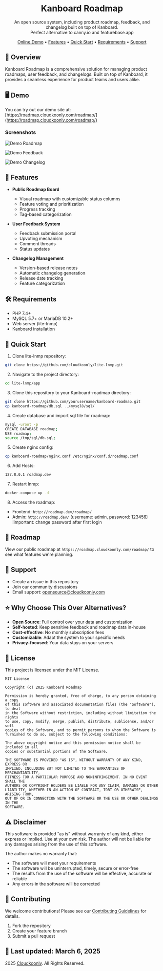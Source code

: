 <p align="center">
  <h1 align="center">Kanboard Roadmap</h1>
  <p align="center">
    An open source system, including product roadmap, feedback, and changelog built on top of Kanboard.
    <br/>
    Perfect alternative to canny.io and featurebase.app
  </p>
</p>

<p align="center">
  <a href="https://roadmap.cloudkoonly.com/roadmap/">Online Demo</a> •
  <a href="#features">Features</a> •
  <a href="#quick-start">Quick Start</a> •
  <a href="#requirements">Requirements</a> •
  <a href="#support">Support</a>
</p>

## 📝 Overview

Kanboard Roadmap is a comprehensive solution for managing product roadmaps, user feedback, and changelogs. Built on top of Kanboard, it provides a seamless experience for product teams and users alike.

## 🖥️ Demo

You can try out our demo site at: [https://roadmap.cloudkoonly.com/roadmap/](https://roadmap.cloudkoonly.com/roadmap/)

### Screenshots

![Demo Roadmap](https://file.cloudkoonly.com/data/kanborad-roadmap/roadmap-231240.png)

![Demo Feedback](https://file.cloudkoonly.com/data/kanborad-roadmap/feedback2.png)

![Demo Changelog](https://file.cloudkoonly.com/data/kanborad-roadmap/changelog2.png)

## 🚀 Features

- **Public Roadmap Board**
  - Visual roadmap with customizable status columns
  - Feature voting and prioritization
  - Progress tracking
  - Tag-based categorization

- **User Feedback System**
  - Feedback submission portal
  - Upvoting mechanism
  - Comment threads
  - Status updates

- **Changelog Management**
  - Version-based release notes
  - Automatic changelog generation
  - Release date tracking
  - Feature categorization

## 🛠️ Requirements

- PHP 7.4+
- MySQL 5.7+ or MariaDB 10.2+
- Web server (lite-lnmp)
- Kanboard installation

## 🚀 Quick Start

1. Clone lite-lnmp repository:
```bash
git clone https://github.com/cloudkoonly/lite-lnmp.git
```

2. Navigate to the project directory:
```bash
cd lite-lnmp/app
```

3. Clone this repository to your Kanboard-roadmap directory:
```bash
git clone https://github.com/yourusername/kanboard-roadmap.git
cp kanboard-roadmap/db.sql ../mysql8/sql/
```

4. Create database and import sql file for roadmap:
```bash
mysql -uroot -p
CREATE DATABASE roadmap;
USE roadmap;
source /tmp/sql/db.sql;
```

5. Create nginx config:
```bash
cp kanboard-roadmap/nginx.conf /etc/nginx/conf.d/roadmap.conf
```

6. Add Hosts:
```bash
127.0.0.1 roadmap.dev
```

7. Restart lnmp:
```bash
docker-compose up -d
```

8. Access the roadmap:

- Frontend: `http://roadmap.dev/roadmap/`
- Admin: `http://roadmap.dev/` (username: admin, password: 123456) !important: change password after first login

## 🎯 Roadmap

View our public roadmap at `https://roadmap.cloudkoonly.com/roadmap/` to see what features we're planning.

## 💬 Support

- Create an issue in this repository
- Join our community discussions
- Email support: opensource@cloudkoonly.com

## ⭐ Why Choose This Over Alternatives?

- **Open Source**: Full control over your data and customization
- **Self-hosted**: Keep sensitive feedback and roadmap data in-house
- **Cost-effective**: No monthly subscription fees
- **Customizable**: Adapt the system to your specific needs
- **Privacy-focused**: Your data stays on your servers

## 📜 License

This project is licensed under the MIT License.

```
MIT License

Copyright (c) 2025 Kanboard Roadmap

Permission is hereby granted, free of charge, to any person obtaining a copy
of this software and associated documentation files (the "Software"), to deal
in the Software without restriction, including without limitation the rights
to use, copy, modify, merge, publish, distribute, sublicense, and/or sell
copies of the Software, and to permit persons to whom the Software is
furnished to do so, subject to the following conditions:

The above copyright notice and this permission notice shall be included in all
copies or substantial portions of the Software.

THE SOFTWARE IS PROVIDED "AS IS", WITHOUT WARRANTY OF ANY KIND, EXPRESS OR
IMPLIED, INCLUDING BUT NOT LIMITED TO THE WARRANTIES OF MERCHANTABILITY,
FITNESS FOR A PARTICULAR PURPOSE AND NONINFRINGEMENT. IN NO EVENT SHALL THE
AUTHORS OR COPYRIGHT HOLDERS BE LIABLE FOR ANY CLAIM, DAMAGES OR OTHER
LIABILITY, WHETHER IN AN ACTION OF CONTRACT, TORT OR OTHERWISE, ARISING FROM,
OUT OF OR IN CONNECTION WITH THE SOFTWARE OR THE USE OR OTHER DEALINGS IN THE
SOFTWARE.
```

## ⚠️ Disclaimer

This software is provided "as is" without warranty of any kind, either express or implied. Use at your own risk. The author will not be liable for any damages arising from the use of this software.

The author makes no warranty that:
- The software will meet your requirements
- The software will be uninterrupted, timely, secure or error-free
- The results from the use of the software will be effective, accurate or reliable
- Any errors in the software will be corrected

## 🤝 Contributing

We welcome contributions! Please see our [Contributing Guidelines](CONTRIBUTING.md) for details.

1. Fork the repository
2. Create your feature branch
3. Submit a pull request

## 📝 Last updated: March 6, 2025
2025 [Cloudkoonly](https://www.cloudkoonly.com). All Rights Reserved.
